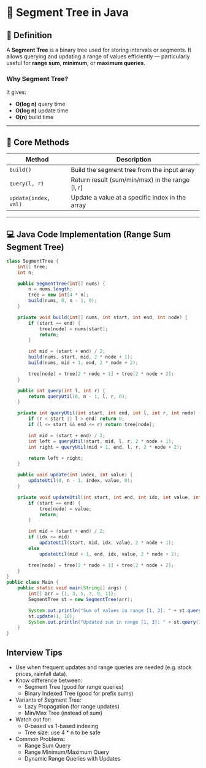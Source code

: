 # 🧩 Segment Tree in Java

## 📖 Definition

A **Segment Tree** is a binary tree used for storing intervals or segments. It allows querying and updating a range of values efficiently — particularly useful for **range sum**, **minimum**, or **maximum queries**.

### Why Segment Tree?
It gives:
- **O(log n)** query time
- **O(log n)** update time
- **O(n)** build time

---

## 🔧 Core Methods

| Method             | Description                                      |
|--------------------|--------------------------------------------------|
| `build()`          | Build the segment tree from the input array      |
| `query(l, r)`      | Return result (sum/min/max) in the range [l, r]  |
| `update(index, val)` | Update a value at a specific index in the array |

---

## 💻 Java Code Implementation (Range Sum Segment Tree)

```java
class SegmentTree {
    int[] tree;
    int n;

    public SegmentTree(int[] nums) {
        n = nums.length;
        tree = new int[4 * n];
        build(nums, 0, n - 1, 0);
    }

    private void build(int[] nums, int start, int end, int node) {
        if (start == end) {
            tree[node] = nums[start];
            return;
        }

        int mid = (start + end) / 2;
        build(nums, start, mid, 2 * node + 1);
        build(nums, mid + 1, end, 2 * node + 2);

        tree[node] = tree[2 * node + 1] + tree[2 * node + 2];
    }

    public int query(int l, int r) {
        return queryUtil(0, n - 1, l, r, 0);
    }

    private int queryUtil(int start, int end, int l, int r, int node) {
        if (r < start || l > end) return 0;
        if (l <= start && end <= r) return tree[node];

        int mid = (start + end) / 2;
        int left = queryUtil(start, mid, l, r, 2 * node + 1);
        int right = queryUtil(mid + 1, end, l, r, 2 * node + 2);

        return left + right;
    }

    public void update(int index, int value) {
        updateUtil(0, n - 1, index, value, 0);
    }

    private void updateUtil(int start, int end, int idx, int value, int node) {
        if (start == end) {
            tree[node] = value;
            return;
        }

        int mid = (start + end) / 2;
        if (idx <= mid)
            updateUtil(start, mid, idx, value, 2 * node + 1);
        else
            updateUtil(mid + 1, end, idx, value, 2 * node + 2);

        tree[node] = tree[2 * node + 1] + tree[2 * node + 2];
    }
}
public class Main {
    public static void main(String[] args) {
        int[] arr = {1, 3, 5, 7, 9, 11};
        SegmentTree st = new SegmentTree(arr);

        System.out.println("Sum of values in range [1, 3]: " + st.query(1, 3)); // 15
        st.update(1, 10);
        System.out.println("Updated sum in range [1, 3]: " + st.query(1, 3));   // 22
    }
}
```

## Interview Tips
- Use when frequent updates and range queries are needed (e.g. stock prices, rainfall data).
- Know difference between:
  - Segment Tree (good for range queries)
  - Binary Indexed Tree (good for prefix sums)
- Variants of Segment Tree:
  - Lazy Propagation (for range updates)
  - Min/Max Tree (instead of sum)
- Watch out for:
  - 0-based vs 1-based indexing
  - Tree size: use 4 * n to be safe
- Common Problems:
  - Range Sum Query
  - Range Minimum/Maximum Query
  - Dynamic Range Queries with Updates
